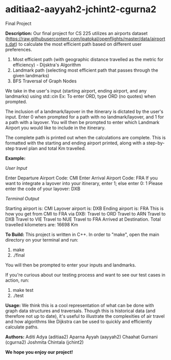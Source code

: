 # aditiaa2-aayyah2-jchint2-cgurna2
Final Project


**Description:**
Our final project for CS 225 utilizes an airports dataset (https://raw.githubusercontent.com/jpatokal/openflights/master/data/airports.dat) to calculate the most efficient path based on different user preferences. 

1) Most efficient path (with geographic distance travelled as the metric for efficiency) - Dijsktra's Algorithm
2) Landmark path (selecting most efficient path that passes through the given landmarks)
3) BFS Traversal of Graph Nodes

We take in the user's input (starting airport, ending airport, and any landmarks) using std::cin
Ex: To enter ORD, type ORD (no quotes) when prompted. 

The inclusion of a landmark/layover in the itinerary is dictated by the user's input. Enter 0 when prompted for a path with no landmark/layover, and 1 for a path with a layover. You will then be prompted to enter which Landmark Airport you would like to include in the itinerary. 

The complete path is printed out when the calculations are complete. This is formatted with the starting and ending airport printed, along with a step-by-step travel plan and total Km travelled. 


**Example:**

*User Input*

Enter Departure Airport Code: CMI
Enter Arrival Airport Code: FRA
If you want to integrate a layover into your itinerary, enter 1; else enter 0: 1
Please enter the code of your layover: DXB

*Terminal Output*

Starting airport is: CMI
Layover airport is: DXB
Ending airport is: FRA
This is how you get from CMI to FRA via DXB:
Travel to ORD
Travel to ARN
Travel to DXB
Travel to VIE
Travel to NUE
Travel to FRA
Arrived at Destination. Total travelled kilometers are: 16698 Km


**To Build:**
This project is written in C++.
In order to "make", open the main directory on your terminal and run:
1) make
2) ./final

You will then be prompted to enter your inputs and landmarks. 

If you're curious about our testing process and want to see our test cases in action, run:
1) make test
2) ./test


**Usage:**
We think this is a cool representation of what can be done with graph data structures and traversals. Though this is historical data (and therefore not up to date), it's useful to illustrate the complexities of air travel and how algorithms like Dijkstra can be used to quickly and efficiently calculate paths. 


**Authors:**
Aditi Adya (aditiaa2)
Aparna Ayyah (aayyah2)
Chaahat Gurnani (cgurna2)
Joshmita Chintala (jchint2)

**We hope you enjoy our project!**
